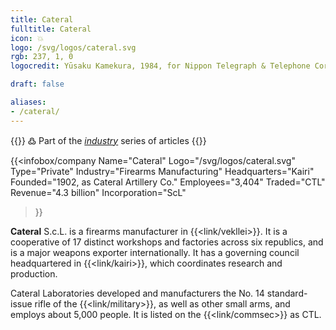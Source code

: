 ```yaml
---
title: Cateral
fulltitle: Cateral
icon: 💥
logo: /svg/logos/cateral.svg
rgb: 237, 1, 0
logocredit: Yūsaku Kamekura, 1984, for Nippon Telegraph & Telephone Corporation.

draft: false

aliases:
- /cateral/
---
```

{{<note>}}
߷ Part of the *[industry](/industry/)* series of articles
{{</note>}}

 {{<infobox/company
	  Name="Cateral"
	  Logo="/svg/logos/cateral.svg"
	  Type="Private"
	  Industry="Firearms Manufacturing"
	  Headquarters="Kairi"
	  Founded="1902, as Cateral Artillery Co."
	  Employees="3,404"
	  Traded="CTL"
	  Revenue="4.3 billion"
	  Incorporation="ScL"
  >}}

<span class="fi fi-min-cateral fis"></span> **Cateral** S.c.L. is a firearms manufacturer in {{<link/vekllei>}}. It is a cooperative of 17 distinct workshops and factories across six republics, and is a major weapons exporter internationally. It has a governing council headquartered in {{<link/kairi>}}, which coordinates research and production.

Cateral Laboratories developed and manufacturers the No. 14 standard-issue rifle of the {{<link/military>}}, as well as other small arms, and employs about 5,000 people. It is listed on the {{<link/commsec>}} as CTL.


